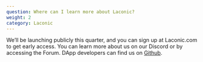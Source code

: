 ```yaml
---
question: Where can I learn more about Laconic?
weight: 2
category: Laconic
---
```


We’ll be launching publicly this quarter, and you can sign up at Laconic.com to get early access. You can learn more about us on our Discord or by accessing the Forum. DApp developers can find us on [Github](https://github.com/LaconicNetwork).
